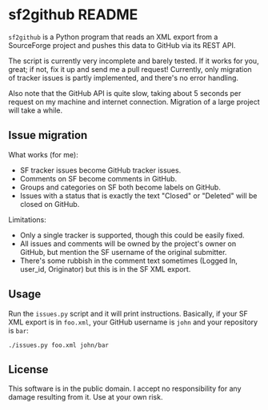 sf2github README
================

`sf2github` is a Python program that reads an XML export from a SourceForge project and pushes this data to GitHub via its REST API.

The script is currently very incomplete and barely tested. If it works for you, great; if not, fix it up and send me a pull request! Currently, only migration of tracker issues is partly implemented, and there's no error handling.

Also note that the GitHub API is quite slow, taking about 5 seconds per request on my machine and internet connection. Migration of a large project will take a while.

Issue migration
---------------

What works (for me):

* SF tracker issues become GitHub tracker issues.
* Comments on SF become comments in GitHub.
* Groups and categories on SF both become labels on GitHub.
* Issues with a status that is exactly the text "Closed" or "Deleted" will be closed on GitHub.

Limitations:

* Only a single tracker is supported, though this could be easily fixed.
* All issues and comments will be owned by the project's owner on GitHub, but mention the SF username of the original submitter.
* There's some rubbish in the comment text sometimes (Logged In, user_id, Originator) but this is in the SF XML export.

Usage
-----

Run the `issues.py` script and it will print instructions. Basically, if your SF XML export is in `foo.xml`, your GitHub username is `john` and your repository is `bar`:

    ./issues.py foo.xml john/bar

License
-------

This software is in the public domain. I accept no responsibility for any damage resulting from it. Use at your own risk.

